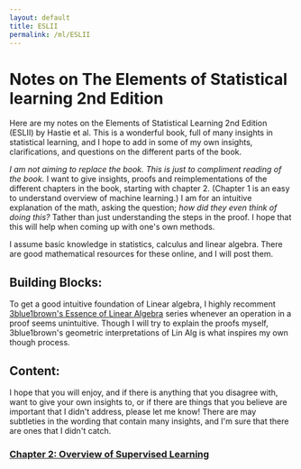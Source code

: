 ```yaml
---
layout: default
title: ESLII
permalink: /ml/ESLII
---
```

# Notes on The Elements of Statistical learning 2nd Edition
Here are my notes on the Elements of Statistical Learning 2nd Edition (ESLII) by Hastie et al. This is a wonderful book, full of many insights in statistical learning, and I hope to add in some of my own insights, clarifications, and questions on the different parts of the book.

_I am not aiming to replace the book. This is just to compliment reading of the book._ I want to give insights, proofs and reimplementations of the different chapters in the book, starting with chapter 2. (Chapter 1 is an easy to understand overview of machine learning.) I am for an intuitive explanation of the math, asking the question; *how did they even think of doing this?* Tather than just understanding the steps in the proof. I hope that this will help when coming up with one's own methods.

I assume basic knowledge in statistics, calculus and linear algebra. There are good mathematical resources for these online, and I will post them. 
## Building Blocks:
To get a good intuitive foundation of Linear algebra, I highly recomment [3blue1brown's Essence of Linear Algebra](https://www.youtube.com/playlist?list=PLZHQObOWTQDPD3MizzM2xVFitgF8hE_ab) series whenever an operation in a proof seems unintuitive. Though I will try to explain the proofs myself, 3blue1brown's geometric interpretations of Lin Alg is what inspires my own though process. 

## Content:
I hope that you will enjoy, and if there is anything that you disagree with, want to give your own insights to, or if there are things that you believe are important that I didn't address, please let me know! There are may subtleties in the wording that contain many insights, and I'm sure that there are ones that I didn't catch.

### [Chapter 2: Overview of Supervised Learning](/ml/ESLII/Ch2)

